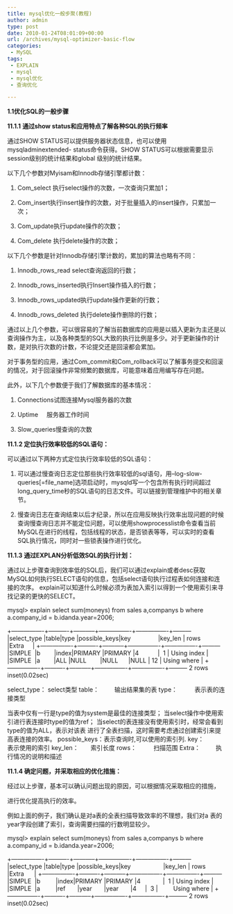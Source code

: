 ```yaml
---
title: mysql优化一般步聚(教程)
author: admin
type: post
date: 2010-01-24T08:01:09+00:00
url: /archives/mysql-optimizer-basic-flow
categories:
 - MySQL
tags:
 - EXPLAIN
 - mysql
 - mysql优化
 - 查询优化

---
```

**1.1优化SQL的一般步骤**

**11.1.1** **通过show status和应用特点了解各种SQL的执行频率**

通过SHOW STATUS可以提供服务器状态信息，也可以使用mysqladminextended- status命令获得。SHOW STATUS可以根据需要显示session级别的统计结果和global 级别的统计结果。

以下几个参数对Myisam和Innodb存储引擎都计数：

1. Com_select 执行select操作的次数，一次查询只累加1；

2. Com_insert执行insert操作的次数，对于批量插入的insert操作，只累加一次；

3. Com_update执行update操作的次数；

4. Com_delete 执行delete操作的次数；

以下几个参数是针对Innodb存储引擎计数的，累加的算法也略有不同：

1. Innodb\_rows\_read select查询返回的行数；

2. Innodb\_rows\_inserted执行Insert操作插入的行数；

3. Innodb\_rows\_updated执行update操作更新的行数；

4. Innodb\_rows\_deleted 执行delete操作删除的行数；

通过以上几个参数，可以很容易的了解当前数据库的应用是以插入更新为主还是以查询操作为主，以及各种类型的SQL大致的执行比例是多少。对于更新操作的计数，是对执行次数的计数，不论提交还是回滚都会累加。

对于事务型的应用，通过Com\_commit和Com\_rollback可以了解事务提交和回滚的情况，对于回滚操作非常频繁的数据库，可能意味着应用编写存在问题。

此外，以下几个参数便于我们了解数据库的基本情况：

1. Connections试图连接Mysql服务器的次数

2. Uptime     服务器工作时间

3. Slow_queries慢查询的次数

**11.1.2 定位执行效率较低的SQL语句：**

可以通过以下两种方式定位执行效率较低的SQL语句：

1. 可以通过慢查询日志定位那些执行效率较低的sql语句，用–log-slow- queries[=file\_name]选项启动时，mysqld写一个包含所有执行时间超过 long\_query_time秒的SQL语句的日志文件。可以链接到管理维护中的相关章节。

2. 慢查询日志在查询结束以后才纪录，所以在应用反映执行效率出现问题的时候查询慢查询日志并不能定位问题，可以使用showprocesslist命令查看当前MySQL在进行的线程，包括线程的状态，是否锁表等等，可以实时的查看SQL执行情况，同时对一些锁表操作进行优化。

**11.1.3 通过EXPLAN分析低效SQL的执行计划：**

通过以上步骤查询到效率低的SQL后，我们可以通过explain或者desc获取MySQL如何执行SELECT语句的信息，包括select语句执行过程表如何连接和连接的次序。
explain可以知道什么时候必须为表加入索引以得到一个使用索引来寻找记录的更快的SELECT。

mysql> explain select sum(moneys) from sales a,companys b where a.company_id = b.idanda.year=2006;

+—————-+———-+———–+—————-+—————-+———
|select\_type |table|type |possible\_keys|key                |key_len | rows |Extra     |
+—————-+———-+———–+—————-+—————-+———
|SIMPLE  |b        |index|PRIMARY |PRIMARY |4           |  1 | Using index |
|SIMPLE  |a        |ALL |NULL        |NULL      |NULL | 12 | Using where |
+—————-+———-+———–+—————-+—————-+———
2 rows inset(0.02sec)

select_type： select类型
table：         输出结果集的表
type：          表示表的连接类型

当表中仅有一行是type的值为system是最佳的连接类型；
当select操作中使用索引进行表连接时type的值为ref；
当select的表连接没有使用索引时，经常会看到type的值为ALL，表示对该表
进行了全表扫描，这时需要考虑通过创建索引来提高表连接的效率。
possible_keys：表示查询时,可以使用的索引列.
key：           表示使用的索引
key_len：       索引长度
rows：          扫描范围
Extra：         执行情况的说明和描述

**11.1.4 确定问题，并采取相应的优化措施：**

经过以上步骤，基本可以确认问题出现的原因，可以根据情况采取相应的措施，

进行优化提高执行的效率。

例如上面的例子，我们确认是对a表的全表扫描导致效率的不理想，我们对a 表的year字段创建了索引，查询需要扫描的行数明显较少。

mysql> explain select sum(moneys) from sales a,companys b where a.company_id = b.idanda.year=2006;

+—————-+———-+———–+—————-+—————-+———
|select\_type |table|type |possible\_keys|key                   |key_len | rows |Extra      |
+—————-+———-+———–+—————-+—————-+———
|SIMPLE  |b         |index|PRIMARY |PRIMARY |4             |  1 | Using index |
|SIMPLE  |a         |ref       |year       |year       |4     |  3 |         Using where |
+—————-+———-+———–+—————-+—————-+———
2 rows inset(0.02sec)